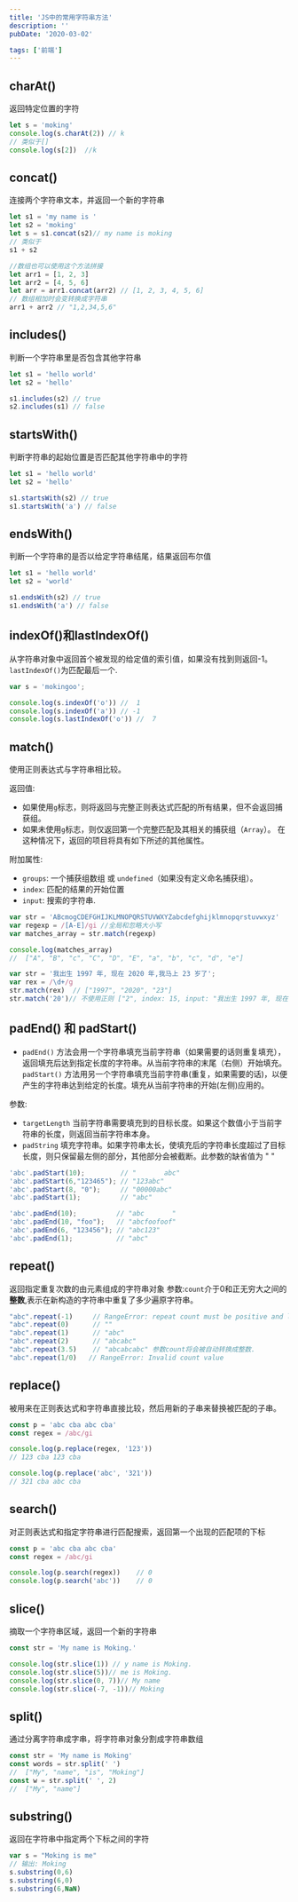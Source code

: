 ```yaml
---
title: 'JS中的常用字符串方法'
description: ''
pubDate: '2020-03-02'

tags: ['前端']
---
```



## charAt()
返回特定位置的字符
```js
let s = 'moking'
console.log(s.charAt(2)) // k
// 类似于[]
console.log(s[2])  //k
```
## concat()
连接两个字符串文本，并返回一个新的字符串
```js
let s1 = 'my name is '
let s2 = 'moking'
let s = s1.concat(s2)// my name is moking
// 类似于
s1 + s2 

//数组也可以使用这个方法拼接
let arr1 = [1, 2, 3]
let arr2 = [4, 5, 6]
let arr = arr1.concat(arr2) // [1, 2, 3, 4, 5, 6]
// 数组相加时会变转换成字符串
arr1 + arr2 // "1,2,34,5,6"
```
## includes()
判断一个字符串里是否包含其他字符串
```js
let s1 = 'hello world'
let s2 = 'hello'

s1.includes(s2) // true
s2.includes(s1) // false
```

## startsWith()
判断字符串的起始位置是否匹配其他字符串中的字符
```js
let s1 = 'hello world'
let s2 = 'hello'

s1.startsWith(s2) // true
s1.startsWith('a') // false
```

## endsWith() 
判断一个字符串的是否以给定字符串结尾，结果返回布尔值
```js
let s1 = 'hello world'
let s2 = 'world'

s1.endsWith(s2) // true
s1.endsWith('a') // false
```

## indexOf()和lastIndexOf()
从字符串对象中返回首个被发现的给定值的索引值，如果没有找到则返回-1。`lastIndexOf()`为匹配最后一个.
```js
var s = 'mokingoo';

console.log(s.indexOf('o')) //  1
console.log(s.indexOf('a')) // -1
console.log(s.lastIndexOf('o')) //  7
```

## match()
使用正则表达式与字符串相比较。

返回值:
- 如果使用`g`标志，则将返回与完整正则表达式匹配的所有结果，但不会返回捕获组。
- 如果未使用`g`标志，则仅返回第一个完整匹配及其相关的捕获组（`Array`）。 在这种情况下，返回的项目将具有如下所述的其他属性。

附加属性:
- `groups`: 一个捕获组数组 或 `undefined`（如果没有定义命名捕获组）。
- `index`: 匹配的结果的开始位置
- `input`: 搜索的字符串.
```js
var str = 'ABcmogCDEFGHIJKLMNOPQRSTUVWXYZabcdefghijklmnopqrstuvwxyz'
var regexp = /[A-E]/gi //全局和忽略大小写
var matches_array = str.match(regexp)

console.log(matches_array)
//  ["A", "B", "c", "C", "D", "E", "a", "b", "c", "d", "e"]

var str = '我出生 1997 年, 现在 2020 年,我马上 23 岁了';
var rex = /\d+/g  
str.match(rex)  // ["1997", "2020", "23"]
str.match('20')// 不使用正则 ["2", index: 15, input: "我出生 1997 年, 现在 2020 年,我马上 23 岁了",]

```

## padEnd() 和 padStart()
- `padEnd()`  方法会用一个字符串填充当前字符串（如果需要的话则重复填充），返回填充后达到指定长度的字符串。从当前字符串的末尾（右侧）开始填充。
`padStart()` 方法用另一个字符串填充当前字符串(重复，如果需要的话)，以便产生的字符串达到给定的长度。填充从当前字符串的开始(左侧)应用的。

参数:
- `targetLength`
当前字符串需要填充到的目标长度。如果这个数值小于当前字符串的长度，则返回当前字符串本身。
- `padString`
填充字符串。如果字符串太长，使填充后的字符串长度超过了目标长度，则只保留最左侧的部分，其他部分会被截断。此参数的缺省值为 " "
```js
'abc'.padStart(10);         // "       abc"
'abc'.padStart(6,"123465"); // "123abc"
'abc'.padStart(8, "0");     // "00000abc"
'abc'.padStart(1);          // "abc"

'abc'.padEnd(10);          // "abc       "
'abc'.padEnd(10, "foo");   // "abcfoofoof"
'abc'.padEnd(6, "123456"); // "abc123"
'abc'.padEnd(1);           // "abc"
```
## repeat()
返回指定重复次数的由元素组成的字符串对象
参数:`count`介于0和正无穷大之间的**整数**,表示在新构造的字符串中重复了多少遍原字符串。
```js
"abc".repeat(-1)     // RangeError: repeat count must be positive and less than inifinity
"abc".repeat(0)      // ""
"abc".repeat(1)      // "abc"
"abc".repeat(2)      // "abcabc"
"abc".repeat(3.5)    // "abcabcabc" 参数count将会被自动转换成整数.
"abc".repeat(1/0)   // RangeError: Invalid count value
```
## replace()
被用来在正则表达式和字符串直接比较，然后用新的子串来替换被匹配的子串。
```js
const p = 'abc cba abc cba'
const regex = /abc/gi

console.log(p.replace(regex, '123'))
// 123 cba 123 cba

console.log(p.replace('abc', '321'))
// 321 cba abc cba
```
## search()
对正则表达式和指定字符串进行匹配搜索，返回第一个出现的匹配项的下标
```js
const p = 'abc cba abc cba'
const regex = /abc/gi

console.log(p.search(regex))    // 0
console.log(p.search('abc'))    // 0
```
## slice()
摘取一个字符串区域，返回一个新的字符串
```js
const str = 'My name is Moking.'

console.log(str.slice(1)) // y name is Moking.
console.log(str.slice(5))// me is Moking.
console.log(str.slice(0, 7))// My name
console.log(str.slice(-7, -1))// Moking

```
## split()
通过分离字符串成字串，将字符串对象分割成字符串数组
```js
const str = 'My name is Moking'
const words = str.split(' ') 
//  ["My", "name", "is", "Moking"]
const w = str.split(' ', 2) 
//  ["My", "name"]
```

## substring()
返回在字符串中指定两个下标之间的字符
```js
var s = "Moking is me"
// 输出: Moking
s.substring(0,6) 
s.substring(6,0) 
s.substring(6,NaN) 

```